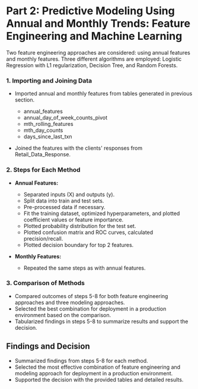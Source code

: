 # Part 2: Predictive Modeling Using Annual and Monthly Trends: Feature Engineering and Machine Learning  
Two feature engineering approaches are considered: using annual features and monthly features. Three different algorithms are employed: Logistic Regression with L1 regularization, Decision Tree, and Random Forests.

### 1. Importing and Joining Data
- Imported annual and monthly features from tables generated in previous section.
  - annual_features
  - annual_day_of_week_counts_pivot
  - mth_rolling_features
  - mth_day_counts
  - days_since_last_txn
    
- Joined the features with the clients' responses from Retail_Data_Response.

### 2. Steps for Each Method
- **Annual Features:**
  - Separated inputs (X) and outputs (y).
  - Split data into train and test sets.
  - Pre-processed data if necessary.
  - Fit the training dataset, optimized hyperparameters, and plotted coefficient values or feature importance.
  - Plotted probability distribution for the test set.
  - Plotted confusion matrix and ROC curves, calculated precision/recall.
  - Plotted decision boundary for top 2 features.

- **Monthly Features:**
  - Repeated the same steps as with annual features.

### 3. Comparison of Methods
- Compared outcomes of steps 5-8 for both feature engineering approaches and three modeling approaches.
- Selected the best combination for deployment in a production environment based on the comparison.
- Tabularized findings in steps 5-8 to summarize results and support the decision.

## Findings and Decision
- Summarized findings from steps 5-8 for each method.
- Selected the most effective combination of feature engineering and modeling approach for deployment in a production environment.
- Supported the decision with the provided tables and detailed results.

